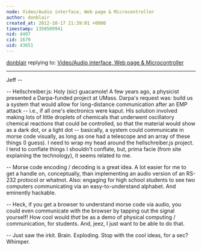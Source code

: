 ```yaml
---
node: Video/Audio interface, Web page & Microcontroller
author: donblair
created_at: 2012-10-17 21:39:01 +0000
timestamp: 1350509941
nid: 4407
cid: 1679
uid: 43651
---
```




[donblair](../profile/donblair) replying to: [Video/Audio interface, Web page & Microcontroller](../notes/donblair/10-14-2012/videoaudio-interface-web-page-microcontroller)

----
Jeff -- 

-- Hellschreiber.js:  Holy (sic) guacamole!   A few years ago, a physicist presented a Darpa-funded project at UMass.  Darpa's request was: build us a system that would allow for long-distance communication after an EMP attack -- i.e., if all one's electronics were kaput.  His solution involved making lots of little droplets of chemicals that underwent oscillatory chemical reactions that could be controlled, so that the material would show as a dark dot, or a light dot -- basically, a system could communicate in morse code visually, as long as one had a telescope and an array of these things (I guess).  I need to wrap my head around the hellschreiber.js project.  I tend to conflate things I shouldn't conflate, but, prima facie (from site explaining the technology), it seems related to me.

-- Morse code encoding / decoding is a great idea.  A lot easier for me to get a handle on, conceptually, than implementing an audio version of an RS-232 protocol or whatnot.  Also: engaging for high school students to see two computers communicating via an easy-to-understand alphabet.  And eminently hackable. 

-- Heck, if you get a browser to understand morse code via audio, you could even communicate with the browser by tapping out the signal yourself!  How cool would *that* be as a demo of physical computing / communication, for students.  And, jeez, I just want to be able to do that.  

-- Just saw the irkit.  Brain. Exploding.  Stop with the cool ideas, for a sec? Whimper.